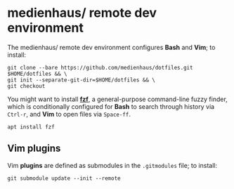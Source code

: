 # medienhaus/ remote dev environment

The medienhaus/ remote dev environment configures **Bash** and **Vim**; to install:

```
git clone --bare https://github.com/medienhaus/dotfiles.git $HOME/dotfiles && \
git init --separate-git-dir=$HOME/dotfiles && \
git checkout
```

You might want to install [**fzf**](https://github.com/junegunn/fzf/), a general-purpose command-line fuzzy finder, which is conditionally configured for **Bash** to search through history via `Ctrl-r`, and **Vim** to open files via `Space-ff`.

```
apt install fzf
```

## Vim plugins

Vim **plugins** are defined as submodules in the `.gitmodules` file; to install:

```
git submodule update --init --remote
```
